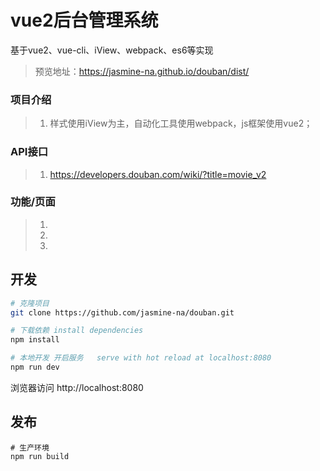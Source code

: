 
# vue2后台管理系统
基于vue2、vue-cli、iView、webpack、es6等实现
>预览地址：https://jasmine-na.github.io/douban/dist/
### **项目介绍**
>1. 样式使用iView为主，自动化工具使用webpack，js框架使用vue2；

### **API接口**
>1. https://developers.douban.com/wiki/?title=movie_v2

### **功能/页面**
>1. 
>2. 
>3. 
## 开发

``` bash
# 克隆项目
git clone https://github.com/jasmine-na/douban.git

# 下载依赖 install dependencies
npm install

# 本地开发 开启服务   serve with hot reload at localhost:8080
npm run dev
```
浏览器访问 http://localhost:8080
## 发布
```
# 生产环境
npm run build
```
